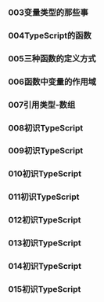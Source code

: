 
### 003变量类型的那些事
### 004TypeScript的函数
### 005三种函数的定义方式
### 006函数中变量的作用域
### 007引用类型-数组
### 008初识TypeScript
### 009初识TypeScript
### 010初识TypeScript
### 011初识TypeScript
### 012初识TypeScript
### 013初识TypeScript
### 014初识TypeScript
### 015初识TypeScript